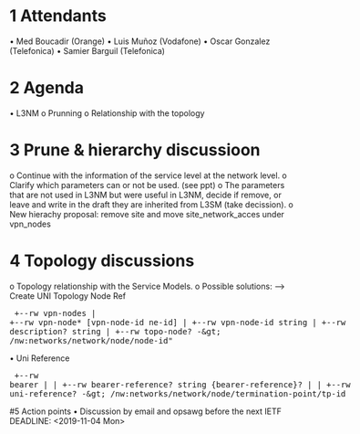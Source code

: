 # 1 Attendants
•	Med Boucadir (Orange)
•	Luis Muñoz (Vodafone)
•	Oscar Gonzalez (Telefonica)
•	Samier Barguil (Telefonica)
# 2 Agenda
•	L3NM
o	Prunning
o	Relationship with the topology
# 3 Prune & hierarchy discussioon
o	Continue with the information of the service level at the network level.
o	Clarify which parameters can or not be used. (see ppt)
o	The parameters that are not used in L3NM but were useful in L3NM, decide if remove,
or leave and write in the draft they are inherited from L3SM (take decission).
o	New hierachy proposal: remove site and move site_network_acces under vpn_nodes
# 4 Topology discussions
o	Topology relationship with the Service Models.
o	Possible solutions:
--> Create UNI Topology
Node Ref
<xmp>
+--rw vpn-nodes
|  +--rw vpn-node* [vpn-node-id ne-id]
|     +--rw vpn-node-id         string
|     +--rw description?        string
|     +--rw topo-node?          -> /nw:networks/network/node/node-id"
</xmp>
•	Uni Reference
<xmp>
+--rw bearer
|     |  +--rw bearer-reference?   string {bearer-reference}?
|     |  +--rw uni-reference?      -> /nw:networks/network/node/termination-point/tp-id
</xmp>
#5 Action points
•	Discussion by email and opsawg before the next IETF DEADLINE: <2019-11-04 Mon>

